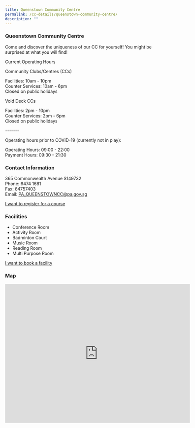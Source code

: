 ```yaml
---
title: Queenstown Community Centre
permalink: /cc-details/queenstown-community-centre/
description: ""
---
```

### Queenstown Community Centre

Come and discover the uniqueness of our CC for yourself! You might be surprised at what you will find!

Current Operating Hours  
  
Community Clubs/Centres (CCs)  
  
Facilities: 10am - 10pm  
Counter Services: 10am - 6pm  
Closed on public holidays  
  
Void Deck CCs  
  
Facilities: 2pm - 10pm  
Counter Services: 2pm - 6pm  
Closed on public holidays  
  
\-------  
  
Operating hours prior to COVID-19 (currently not in play):

Operating Hours: 09:00 - 22:00  
Payment Hours: 09:30 - 21:30

### Contact Information
365 Commonwealth Avenue S149732  
Phone: 6474 1681  
Fax: 64757403  
Email: [PA\_QUEENSTOWNCC@pa.gov.sg](mailto:PA_QUEENSTOWNCC@pa.gov.sg)  

[I want to register for a course](https://www.onepa.gov.sg/)

### Facilities

*   Conference Room
*   Activity Room
*   Badminton Court
*   Music Room
*   Reading Room
*   Multi Purpose Room

[I want to book a facility](https://www.onepa.gov.sg/)

### Map
<iframe src="https://www.google.com/maps/embed?pb=!1m18!1m12!1m3!1d3988.7927703696623!2d103.79699252838266!3d1.2991185590826795!2m3!1f0!2f0!3f0!3m2!1i1024!2i768!4f13.1!3m3!1m2!1s0x31da1a39d31d4509%3A0x4364cd0af67a72d8!2s365%20Commonwealth%20Ave%2C%20Singapore%20149732!5e0!3m2!1sen!2ssg!4v1661232767129!5m2!1sen!2ssg" width="600" height="450" style="border:0;" allowfullscreen="" loading="lazy" ></iframe>